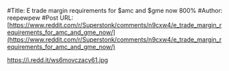 #Title: E trade margin requirements for $amc and $gme now 800%
#Author: reepewpew
#Post URL: [https://www.reddit.com/r/Superstonk/comments/n9cxw4/e_trade_margin_requirements_for_amc_and_gme_now/](https://www.reddit.com/r/Superstonk/comments/n9cxw4/e_trade_margin_requirements_for_amc_and_gme_now/)


https://i.redd.it/ws6movczacy61.jpg